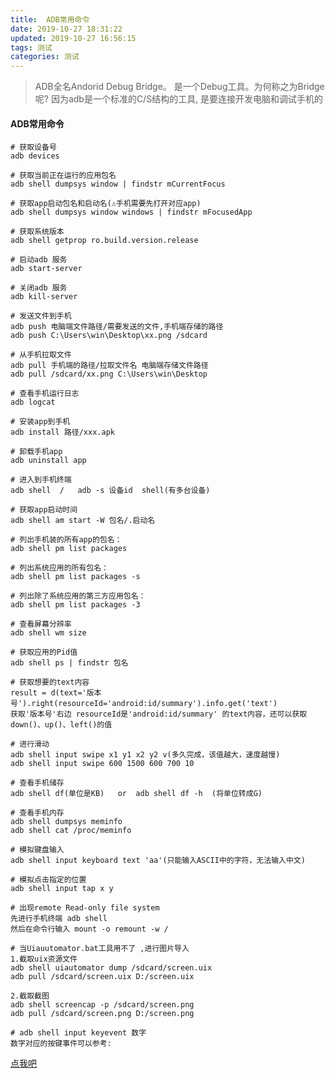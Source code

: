 ```yaml
---
title:  ADB常用命令
date: 2019-10-27 18:31:22
updated: 2019-10-27 16:56:15
tags: 测试
categories: 测试
---
```


> ADB全名Andorid Debug Bridge。 是一个Debug工具。为何称之为Bridge呢? 
  因为adb是一个标准的C/S结构的工具, 是要连接开发电脑和调试手机的

#### ADB常用命令
    
    # 获取设备号
    adb devices
    
    # 获取当前正在运行的应用包名
    adb shell dumpsys window | findstr mCurrentFocus
    
    # 获取app启动包名和启动名(⚠手机需要先打开对应app)
    adb shell dumpsys window windows | findstr mFocusedApp
    
    # 获取系统版本
    adb shell getprop ro.build.version.release

    # 启动adb 服务
    adb start-server
    
    # 关闭adb 服务
    adb kill-server
    
    # 发送文件到手机
    adb push 电脑端⽂件路径/需要发送的文件,手机端存储的路径
    adb push C:\Users\win\Desktop\xx.png /sdcard
    
    # 从手机拉取文件
    adb pull 手机端的路径/拉取文件名 电脑端存储文件路径
    adb pull /sdcard/xx.png C:\Users\win\Desktop
    
    # 查看手机运行日志
    adb logcat
    
    # 安装app到手机
    adb install 路径/xxx.apk
    
    # 卸载手机app
    adb uninstall app
    
    # 进入到手机终端
    adb shell  /   adb -s 设备id  shell(有多台设备)
        
    # 获取app启动时间
    adb shell am start -W 包名/.启动名
    
    # 列出手机装的所有app的包名： 
    adb shell pm list packages
    
    # 列出系统应用的所有包名： 
    adb shell pm list packages -s
    
    # 列出除了系统应用的第三方应用包名： 
    adb shell pm list packages -3 
    
    # 查看屏幕分辨率 
    adb shell wm size 
    
    # 获取应用的Pid值
    adb shell ps | findstr 包名
    
    # 获取想要的text内容
    result = d(text='版本号').right(resourceId='android:id/summary').info.get('text')
    获取'版本号'右边 resourceId是'android:id/summary' 的text内容，还可以获取down()、up()、left()的值
    
    # 进行滑动
    adb shell input swipe x1 y1 x2 y2 v(多久完成，该值越大，速度越慢)
    adb shell input swipe 600 1500 600 700 10
    
    # 查看手机储存
    adb shell df(单位是KB)   or  adb shell df -h  (将单位转成G)
    
    # 查看手机内存
    adb shell dumpsys meminfo 
    adb shell cat /proc/meminfo
    
    # 模拟键盘输入
    adb shell input keyboard text 'aa'(只能输入ASCII中的字符，无法输入中文)
    
    # 模拟点击指定的位置
    adb shell input tap x y
    
    # 出现remote Read-only file system
    先进行手机终端 adb shell
    然后在命令行输入 mount -o remount -w /
    
    # 当Uiauutomator.bat工具用不了 ,进行图片导入
    1.截取uix资源文件
    adb shell uiautomator dump /sdcard/screen.uix
    adb pull /sdcard/screen.uix D:/screen.uix
    
    2.截取截图
    adb shell screencap -p /sdcard/screen.png
    adb pull /sdcard/screen.png D:/screen.png
    
    # adb shell input keyevent 数字
    数字对应的按键事件可以参考:

[点我吧](https://blog.csdn.net/qq_39697254/article/details/83017265)